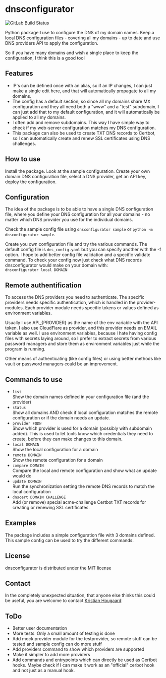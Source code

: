 # dnsconfigurator
![GitLab Build Status](https://gitlab.com/ougar/dnsconfigurator/badges/main/pipeline.svg)

Python package I use to configure the DNS of my domain names. Keep a local DNS
configuration files - covering all my domains - up to date and use DNS
providers API to apply the configuration. 

So if you have many domains and wish a single place to keep the configuration,
I think this is a good tool

## Features
* IP's can be defined once with an alias, so if an IP changes, I can just make
  a single edit here, and that will automatically propagate to all my domains.
* The config has a default section, so since all my domains share MX
  configuration and they all need both a "www" and a "test" subdomain, I can
  just add that to my default configuration, and it will automatically be
  applied to all my domains.
* I often add and remove subdomains. This way I have simple way to check if my
  web-server configuration matches my DNS configuration.
* This package can also be used to create TXT DNS records to Certbot, so I can
  automatically create and renew SSL certificates using DNS challenges.

## How to use
Install the package. Look at the sample configuration. Create your own domain
DNS configuration file, select a DNS provider, get an API key, deploy the
configuration.

## Configuration
The idea of the package is to be able to have a single DNS configuration file,
where you define your DNS configuration for all your domains - no matter which
DNS provider you use for the individual domains.

Check the sample config file using `dnsconfigurator sample` or `python -m dnsconfigurator
sample`.

Create you own configuration file and try the various commands. The default
config file is `dns_config.yaml` but you can specify another with the -f
option.  I hope to add better config file validation and a specific validate
command. To check your config now just check what DNS records dnsconfigurator
would make on your domain with:  
`dnsconfigurator local DOMAIN`

## Remote authentification
To access the DNS providers you need to authenticate. The specific providers
needs specific authentication, which is handled in the provider-modules. Each
provider module needs specific tokens or values defined as environment
variables.

Usually I use API_{PROVIDER} as the name of the env variable with the API
token.  I also use CloudFlare as provider, and this provider needs en EMAIL
variable as well. I use environment variables, because I hate having config
files with secrets laying around, so I prefer to extract secrets from various
password managers and store them as environment variables just while the
program is running.

Other means of authenticating (like config files) or using better methods like
vault or password managers could be an improvement.

## Commands to use
 * `list`  
   Show the domain names defined in your configuration file (and the provider)
 * `status`  
   Show all domains AND check if local configuration matches the remote
   configuration or if the domain needs an update.
 * `provider FQDN`  
   Show which provider is used for a domain (possibly with subdomain added).
   This is used to let tools know which credentials they need to create, before
   they can make changes to this domain.
 * `local DOMAIN`  
   Show the local configuration for a domain
 * `remote DOMAIN`  
   Show the remote configuration for a domain
 * `compare DOMAIN`  
   Compare the local and remote configuration and show what an update would do
 * `update DOMAIN`  
   Run the synchronization setting the remote DNS records to match the local
   configuration
 * `dnscert DOMAIN CHALLENGE`  
   Add (or remove) special acme-challenge Certbot TXT records for creating or
   renewing SSL certificates.

## Examples
The package includes a simple configuration file with 3 domains defined. This
sample config can be used to try the different commands.

## License
dnsconfigurator is distributed under the MIT license

## Contact
In the completely unexpected situation, that anyone else thinks this could be
useful, you are welcome to contact [Kristian
Hougaard](mailto:khougaard@gmail.com)

## ToDo
* Better user documentation 
* More tests. Only a small amount of testing is done
* Add mock provider module for the testprovider, so remote stuff can be tested
  and sample config can do more stuff
* Add providers command to show which providers are supported
* Make it simpler to add more providers
* Add commands and entrypoints which can directly be used as Certbot hooks.
  Maybe check if I can make it work as an "official" cerbot hook and not just
  as a manual hook.

